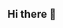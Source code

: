 ## Hi there 👋

<!--
**matthewCudby22896/matthewCudby22896** is a ✨ _special_ ✨ repository because its `README.md` (this file) appears on your GitHub profile.

[![Ashutosh's github activity graph](https://github-readme-activity-graph.vercel.app/graph?username=matthewCudby22896&theme=dracula)](https://github.com/ashutosh00710/github-readme-activity-graph)
